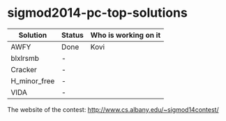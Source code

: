 # sigmod2014-pc-top-solutions

| Solution | Status | Who is working on it |
| ---------|--------|----------------------|
| AWFY | Done | Kovi |
| blxlrsmb | - | |
| Cracker | - | |
| H_minor_free | - | |
| VIDA | - | |

The website of the contest: http://www.cs.albany.edu/~sigmod14contest/

